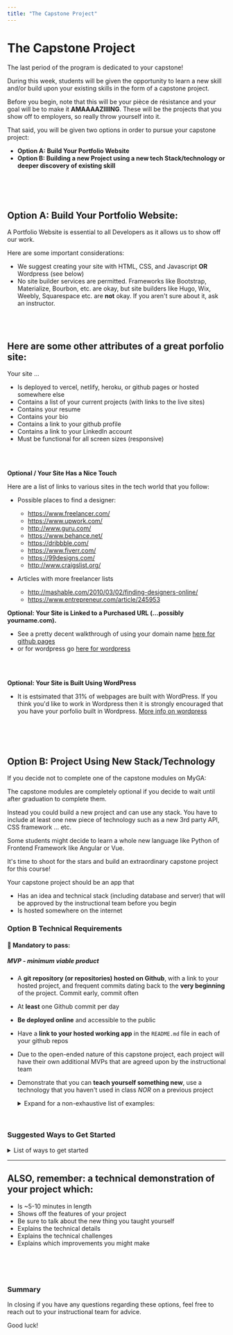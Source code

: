```yaml
---
title: "The Capstone Project"
---
```


# The Capstone Project

The last period of the program is dedicated to your capstone!

During this week, students will be given the opportunity to learn a new skill and/or build upon your existing skills in the form of a capstone project. 

Before you begin, note that this will be your pièce de résistance and your goal will be to make it **AMAAAAZIIIING**.  These will be the projects that you show off to employers, so really throw yourself into it.

That said, you will be given two options in order to pursue your capstone project: 

- **Option A: Build Your Portfolio Website**
- **Option B: Building a new Project using a new tech Stack/technology or deeper discovery of existing skill**

<br>
<br>
<br>


## Option A: Build Your Portfolio Website:

A Portfolio Website is essential to all Developers as it allows us to show off our work. 

Here are some important considerations:

- We suggest creating your site with HTML, CSS, and Javascript **OR** Wordpress (see below)
- No site builder services are permitted. Frameworks like Bootstrap, Materialize, Bourbon, etc. are okay, but site builders like Hugo, Wix, Weebly, Squarespace etc. are **not** okay. If you aren't sure about it, ask an instructor.


<br>
<br>

## Here are some other attributes of a great porfolio site:

Your site ...

- Is deployed to vercel, netlify, heroku, or github pages or hosted somewhere else
- Contains a list of your current projects (with links to the live sites)
- Contains your resume
- Contains your bio
- Contains a link to your github profile
- Contains a link to your LinkedIn account
- Must be functional for all screen sizes (responsive)

<br>
<br>


**Optional / Your Site Has a Nice Touch**

Here are a list of links to various sites in the tech world that you follow:

- Possible places to find a designer:
    - https://www.freelancer.com/
    - https://www.upwork.com/
    - http://www.guru.com/
    - https://www.behance.net/
    - https://dribbble.com/
    - https://www.fiverr.com/
    - https://99designs.com/
    - http://www.craigslist.org/

- Articles with more freelancer lists
    - http://mashable.com/2010/03/02/finding-designers-online/
    - https://www.entrepreneur.com/article/245953



**Optional: Your Site is Linked to a Purchased URL (...possibly yourname.com).**
- See a pretty decent walkthrough of using your domain name [here for github pages](https://www.namecheap.com/support/knowledgebase/article.aspx/9645/2208/how-do-i-link-my-domain-to-github-pages)
- or for wordpress go [here for wordpress](https://en.support.wordpress.com/move-domain/#transfer-domain-registration-to-another-registrar)

<br>
<br>

**Optional: Your Site is Built Using WordPress**
- It is estsimated that 31% of webpages are built with WordPress. If you think you'd like to work in Wordpress then it is strongly encouraged that you have your porfolio built in Wordpress. [More info on wordpress](https://wordpress.com/)

<br>
<br>
<br>

## Option B: Project Using New Stack/Technology

If you decide not to complete one of the capstone modules on MyGA:

The capstone modules are completely optional if you decide to wait until after graduation to complete them. 

Instead you could build a new project and can use any stack. You have to include at least one new piece of technology such as a new 3rd party API, CSS framework … etc. 

Some students might decide to learn a whole new language like Python of Frontend Framework like Angular or Vue.

It's time to shoot for the stars and build an extraordinary capstone project for this course!

Your capstone project should be an app that

- Has an idea and technical stack (including database and server) that will be approved by the instructional team before you begin
- Is hosted somewhere on the internet

### Option B Technical Requirements
#### &#x1F534;  Mandatory to pass:
##### MVP - minimum viable product

* A **git repository (or repositories) hosted on Github**, with a link to your hosted project,  and frequent commits dating back to the **very beginning** of the project. Commit early, commit often
* At **least** one Github commit per day
* **Be deployed online** and accessible to the public
* Have a **link to your hosted working app** in the `README.md` file in  each of your github repos
* Due to the open-ended nature of this capstone project, each project will have their own additional MVPs that are agreed upon by the instructional team
* Demonstrate that you can **teach yourself something new**, use a technology that you haven't used in class _NOR_ on a previous project
    <details><summary>Expand for a non-exhaustive list of examples:</summary>

        - 3rd party api
        - CSS - Styled Components
        - CSS - CSS-grid

        - React - integrate Redux
        - React - integrate React Router
        - React - Typescript
        - React UI library: React Materialize, React BootStrap etc.
        - React Jest/Enzyme testing library

        Module Bundlers:
        - Webpack - non-rails app
        - Webpacker - for rails app with react
        - Gulp

        Other Front Ends:
        - React Native/Expo
        - Vue
        - Angular 7

        Other Back Ends:
        - Python/Django Rest Framework
        - Python/Flask
        - Ruby/Sinatra

        Authorization:
        - Authorization using JWT (JSON Web Tokens)

        Other Hosting:
        - Host on Digital Ocean
        - Host on AWS
        - Host on Netlify

        - Other Libraries:
        - Lodash
        - Google Maps
        - Moment.js
        - jQuery UI
        - Chart.js
        - D3

        Other Databases
        - Firebase
        - Redis
    </details>

<br>

### Suggested Ways to Get Started

<details><summary>List of ways to get started</summary>

* **Wireframe** Make a drawing of what your app will look like on each page of your application (what does it look like as soon as you log on to the site? What does it look like once a user logs in, etc.).

<br>

* **Break the project down into different components** (data, presentation, views, style, DOM manipulation) and brainstorm each component individually.

<br>

* Create your **user stories**

<br>

* Create a **Trello board** and break down the user stories into cards

<br>

* **Use your Development Tools** (console.log, inspector, alert statements, etc) to debug and solve problems

<br>

* Work through the lessons in class for help and inspiration! Think about adding relevant code to your application each day - you are given 5 days so that you can work on it in small chunks, COMMIT OFTEN. We will be looking at your commit dates and comments are part of your scoring.

<br>

* **Commit early, commit often.** Don’t be afraid to break something because you can always go back in time to a previous version.

<br>

* **Consult documentation resources** (MDN, jQuery, etc.) at home to better understand what you’ll be getting into.

<br>

* **Don’t be afraid to write code that you know you will have to remove later.** Create temporary elements (buttons, links, etc) that trigger events if real data is not available. For example, if you’re trying to figure out how to change some text when the game is over but you haven’t solved the win/lose game logic, you can create a button to simulate that until then.

</details>

---

## ALSO, remember: a **technical demonstration** of your project which:

* Is ~5-10 minutes in length
* Shows off the features of your project
* Be sure to talk about the new thing you taught yourself
* Explains the technical details
* Explains the technical challenges
* Explains which improvements you might make

<br>
<br>
<br>

### Summary
In closing if you have any questions regarding these options, feel free to reach out to your instructional team for advice. 

Good luck!
